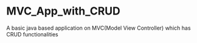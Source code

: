 # MVC_App_with_CRUD
A basic java based application on MVC(Model View Controller) which has CRUD functionalities
